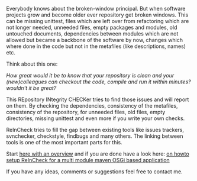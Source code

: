 Everybody knows about the broken-window principal. But when software projects grow and become older ever repository get broken windows. This can be missing unittest, files which are left over from refactoring which are not longer needed, unneeded files, empty packages and modules, old untouched documents, dependencies between modules which are not allowed but became a backbone of the software by now, changes which where done in the code but not in the metafiles (like descriptions, names) etc.

Think about this one:

_How great would it be to know that your repository is clean and your (new)colleagues can checkout the code, compile and run it within minutes? wouldn't it be great?_

This REpository INtegrity CHECKer tries to find those issues and will report on them. By checking the dependencies, consistency of the metafiles, consistency of the repository, for unneeded files, old files, empty directories, missing unittest and even more if you write your own checks.

ReInCheck tries to fill the gap between existing tools like issues trackers, svnchecker, checkstyle, findbugs and many others. The linking between tools is one of the most important parts for this.

Start [here with an overview](OverView.md) and if you are done have a look here: [on howto setup ReInCheck for a multi module maven OSGi based application](PageName.md)

If you have any ideas, comments or suggestions feel free to contact me.